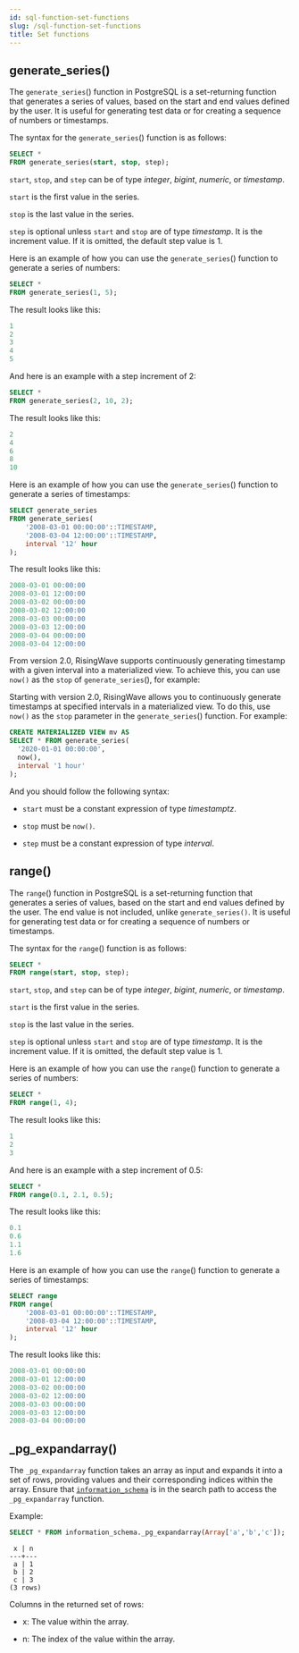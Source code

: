 ```yaml
---
id: sql-function-set-functions
slug: /sql-function-set-functions
title: Set functions
---
```

<head>
  <link rel="canonical" href="https://docs.risingwave.com/docs/current/sql-function-set-functions/" />
</head>

## generate_series()

The `generate_series`() function in PostgreSQL is a set-returning function that generates a series of values, based on the start and end values defined by the user. It is useful for generating test data or for creating a sequence of numbers or timestamps.

The syntax for the `generate_series`() function is as follows:

```sql
SELECT * 
FROM generate_series(start, stop, step);
```

`start`, `stop`, and `step` can be of type *integer*, *bigint*, *numeric*, or *timestamp*.

`start` is the first value in the series.

`stop` is the last value in the series.

`step` is optional unless `start` and `stop` are of type *timestamp*. It is the increment value. If it is omitted, the default step value is 1.

Here is an example of how you can use the `generate_series`() function to generate a series of numbers:

```sql
SELECT * 
FROM generate_series(1, 5);
```

The result looks like this:

```sql
1
2
3
4
5
```

And here is an example with a step increment of 2:

```sql
SELECT * 
FROM generate_series(2, 10, 2);
```

The result looks like this:

```sql
2
4
6
8
10
```

Here is an example of how you can use the `generate_series`() function to generate a series of timestamps:

```sql
SELECT generate_series 
FROM generate_series(
    '2008-03-01 00:00:00'::TIMESTAMP,
    '2008-03-04 12:00:00'::TIMESTAMP, 
    interval '12' hour
);
```

The result looks like this:

```sql
2008-03-01 00:00:00
2008-03-01 12:00:00
2008-03-02 00:00:00
2008-03-02 12:00:00
2008-03-03 00:00:00
2008-03-03 12:00:00
2008-03-04 00:00:00
2008-03-04 12:00:00
```

From version 2.0, RisingWave supports continuously generating timestamp with a given interval into a materialized view. To achieve this, you can use `now()` as the `stop` of `generate_series`(), for example:

Starting with version 2.0, RisingWave allows you to continuously generate timestamps at specified intervals in a materialized view. To do this, use `now()` as the `stop` parameter in the `generate_series`() function. For example:

```sql
CREATE MATERIALIZED VIEW mv AS
SELECT * FROM generate_series(
  '2020-01-01 00:00:00', 
  now(),
  interval '1 hour'
);
```

And you should follow the following syntax: 

- `start` must be a constant expression of type *timestamptz*.

- `stop` must be `now()`.

- `step` must be a constant expression of type *interval*.

## range()

The `range`() function in PostgreSQL is a set-returning function that generates a series of values, based on the start and end values defined by the user. The end value is not included, unlike `generate_series()`. It is useful for generating test data or for creating a sequence of numbers or timestamps.

The syntax for the `range`() function is as follows:

```sql
SELECT * 
FROM range(start, stop, step);
```

`start`, `stop`, and `step` can be of type *integer*, *bigint*, *numeric*, or *timestamp*. 

`start` is the first value in the series.

`stop` is the last value in the series.

`step` is optional unless `start` and `stop` are of type *timestamp*. It is the increment value. If it is omitted, the default step value is 1.

Here is an example of how you can use the `range`() function to generate a series of numbers:

```sql
SELECT * 
FROM range(1, 4);
```

The result looks like this:

```sql
1
2
3
```

And here is an example with a step increment of 0.5:

```sql
SELECT * 
FROM range(0.1, 2.1, 0.5);
```

The result looks like this:

```sql
0.1
0.6
1.1
1.6
```

Here is an example of how you can use the `range`() function to generate a series of timestamps:

```sql
SELECT range 
FROM range(
    '2008-03-01 00:00:00'::TIMESTAMP,
    '2008-03-04 12:00:00'::TIMESTAMP, 
    interval '12' hour
);
```

The result looks like this:

```sql
2008-03-01 00:00:00
2008-03-01 12:00:00
2008-03-02 00:00:00
2008-03-02 12:00:00
2008-03-03 00:00:00
2008-03-03 12:00:00
2008-03-04 00:00:00
```

## _pg_expandarray()

The `_pg_expandarray` function takes an array as input and expands it into a set of rows, providing values and their corresponding indices within the array. Ensure that [`information_schema`](/sql/system-catalogs/information-schema.md) is in the search path to access the `_pg_expandarray` function.

Example: 

```sql
SELECT * FROM information_schema._pg_expandarray(Array['a','b','c']);
```
```
 x | n 
---+---
 a | 1
 b | 2
 c | 3
(3 rows)
```

Columns in the returned set of rows:

- x: The value within the array.

- n: The index of the value within the array.